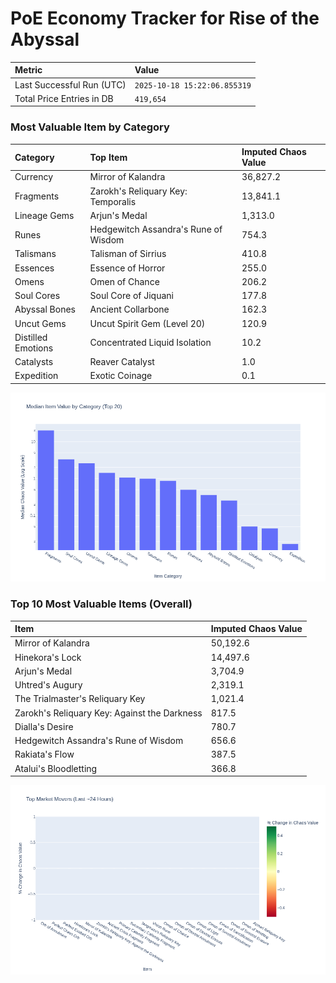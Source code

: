 # PoE Economy Tracker for Rise of the Abyssal

<!-- START_MAINTENANCE -->
| Metric | Value |
|:---|:---|
| Last Successful Run (UTC) | `2025-10-18 15:22:06.855319` |
| Total Price Entries in DB | `419,654` |

<!-- END_MAINTENANCE -->

<!-- START_DATAFRAME_DEBUG -->
<!-- END_DATAFRAME_DEBUG -->

<!-- START_CATEGORY_ANALYSIS -->
### Most Valuable Item by Category
| Category | Top Item | Imputed Chaos Value |
| :--- | :--- | :--- |
| Currency | Mirror of Kalandra | 36,827.2 |
| Fragments | Zarokh's Reliquary Key: Temporalis | 13,841.1 |
| Lineage Gems | Arjun's Medal | 1,313.0 |
| Runes | Hedgewitch Assandra's Rune of Wisdom | 754.3 |
| Talismans | Talisman of Sirrius | 410.8 |
| Essences | Essence of Horror | 255.0 |
| Omens | Omen of Chance | 206.2 |
| Soul Cores | Soul Core of Jiquani | 177.8 |
| Abyssal Bones | Ancient Collarbone | 162.3 |
| Uncut Gems | Uncut Spirit Gem (Level 20) | 120.9 |
| Distilled Emotions | Concentrated Liquid Isolation | 10.2 |
| Catalysts | Reaver Catalyst | 1.0 |
| Expedition | Exotic Coinage | 0.1 |


![Category Analysis Chart](charts/category_analysis.png)
<!-- END_ANALYSIS -->

<!-- START_ANALYSIS -->
### Top 10 Most Valuable Items (Overall)
| Item | Imputed Chaos Value |
| :--- | :--- |
| Mirror of Kalandra | 50,192.6 |
| Hinekora's Lock | 14,497.6 |
| Arjun's Medal | 3,704.9 |
| Uhtred's Augury | 2,319.1 |
| The Trialmaster's Reliquary Key | 1,021.4 |
| Zarokh's Reliquary Key: Against the Darkness | 817.5 |
| Dialla's Desire | 780.7 |
| Hedgewitch Assandra's Rune of Wisdom | 656.6 |
| Rakiata's Flow | 387.5 |
| Atalui's Bloodletting | 366.8 |


![Market Movers Chart](charts/market_movers.png)
<!-- END_ANALYSIS -->
